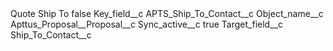 <?xml version="1.0" encoding="UTF-8"?>
<CustomMetadata xmlns="http://soap.sforce.com/2006/04/metadata" xmlns:xsi="http://www.w3.org/2001/XMLSchema-instance" xmlns:xsd="http://www.w3.org/2001/XMLSchema">
    <label>Quote Ship To</label>
    <protected>false</protected>
    <values>
        <field>Key_field__c</field>
        <value xsi:type="xsd:string">APTS_Ship_To_Contact__c</value>
    </values>
    <values>
        <field>Object_name__c</field>
        <value xsi:type="xsd:string">Apttus_Proposal__Proposal__c</value>
    </values>
    <values>
        <field>Sync_active__c</field>
        <value xsi:type="xsd:boolean">true</value>
    </values>
    <values>
        <field>Target_field__c</field>
        <value xsi:type="xsd:string">Ship_To_Contact__c</value>
    </values>
</CustomMetadata>
